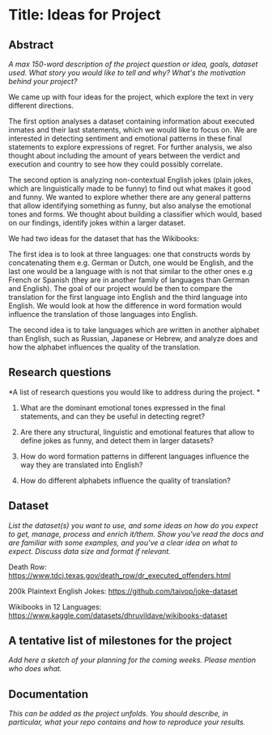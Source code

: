 # Title: Ideas for Project

## Abstract
*A max 150-word description of the project question or idea, goals, dataset used. What story you would like to tell and why? What's the motivation behind your project?*

We came up with four ideas for the project, which explore the text in very different directions.

The first option analyses a dataset containing information about executed inmates and their last statements, which we would like to focus on. We are interested in detecting sentiment and emotional patterns in these final statements to explore expressions of regret. For further analysis, we also thought about including the amount of years between the verdict and execution and country to see how they could possibly correlate.

The second option is analyzing non-contextual English jokes (plain jokes, which are linguistically made to be funny) to find out what makes it good and funny. We wanted to explore whether there are any general patterns that allow identifying something as funny, but also analyse the emotional tones and forms. We thought about building a classifier which would, based on our findings, identify jokes within a larger dataset.

We had two ideas for the dataset that has the Wikibooks:

The first idea is to look at three languages: one that constructs words by concatenating them e.g. German or Dutch, one would be English, and the last one would be a language with is not that similar to the other ones e.g French or Spanish (they are in another family of languages than German and English). The goal of our project would be then to compare the translation for the first language into English and the third language into English. We would look at how the difference in word formation would influence the translation of those languages into English.

The second idea is to take languages which are written in another alphabet than English, such as Russian, Japanese or Hebrew, and analyze does and how the alphabet influences the quality of the translation.

## Research questions
*A list of research questions you would like to address during the project. *

1. What are the dominant emotional tones expressed in the final statements, and can they be useful in detecting regret?

2. Are there any structural, linguistic and emotional features that allow to define jokes as funny, and detect them in larger datasets?

3. How do word formation patterns in different languages influence the way they are translated into English?

4. How do different alphabets influence the quality of translation?

## Dataset
*List the dataset(s) you want to use, and some ideas on how do you expect to get, manage, process and enrich it/them. Show you've read the docs and are familiar with some examples, and you've a clear idea on what to expect. Discuss data size and format if relevant.*

Death Row:  https://www.tdcj.texas.gov/death_row/dr_executed_offenders.html

200k Plaintext English Jokes: https://github.com/taivop/joke-dataset

Wikibooks in 12 Languages: https://www.kaggle.com/datasets/dhruvildave/wikibooks-dataset

## A tentative list of milestones for the project
*Add here a sketch of your planning for the coming weeks. Please mention who does what.*

## Documentation
*This can be added as the project unfolds. You should describe, in particular, what your repo contains and how to reproduce your results.*